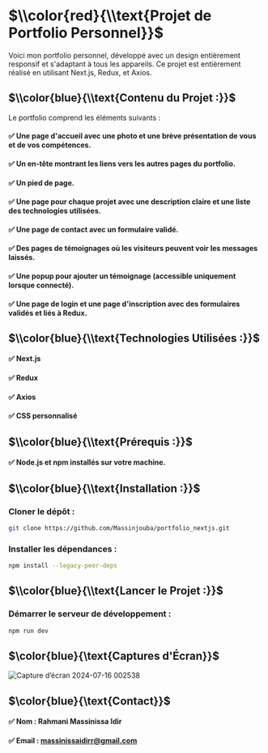 # $\\color{red}{\\text{Projet de Portfolio Personnel}}$
Voici mon portfolio personnel, développé avec un design entièrement responsif et s'adaptant à tous les appareils. Ce projet est entièrement réalisé en utilisant Next.js, Redux, et Axios.

## $\\color{blue}{\\text{Contenu du Projet :}}$
Le portfolio comprend les éléments suivants :
####  ✅ Une page d'accueil avec une photo et une brève présentation de vous et de vos compétences.
####  ✅ Un en-tête montrant les liens vers les autres pages du portfolio.
####  ✅ Un pied de page.
####  ✅ Une page pour chaque projet avec une description claire et une liste des technologies utilisées.
####  ✅ Une page de contact avec un formulaire validé.
####  ✅ Des pages de témoignages où les visiteurs peuvent voir les messages laissés.
####  ✅ Une popup pour ajouter un témoignage (accessible uniquement lorsque connecté).
####  ✅ Une page de login et une page d'inscription avec des formulaires validés et liés à Redux.

## $\\color{blue}{\\text{Technologies Utilisées :}}$
####  ✅ Next.js
####  ✅ Redux
####  ✅ Axios
####  ✅ CSS personnalisé

## $\\color{blue}{\\text{Prérequis :}}$
####  ✅ Node.js et npm installés sur votre machine.

## $\\color{blue}{\\text{Installation :}}$
### Cloner le dépôt :
```bash
git clone https://github.com/Massinjouba/portfolio_nextjs.git
```
### Installer les dépendances :
```bash
npm install --legacy-peer-deps
```

## $\\color{blue}{\\text{Lancer le Projet :}}$
### Démarrer le serveur de développement  :
```bash
npm run dev
```

## $\color{blue}{\text{Captures d'Écran}}$
![Capture d’écran 2024-07-16 002538](https://github.com/user-attachments/assets/1ae49acd-1e7b-40c1-a151-ab657a269821)

## $\color{blue}{\text{Contact}}$
#### ✅ Nom : Rahmani Massinissa Idir
#### ✅ Email : massinissaidirr@gmail.com
